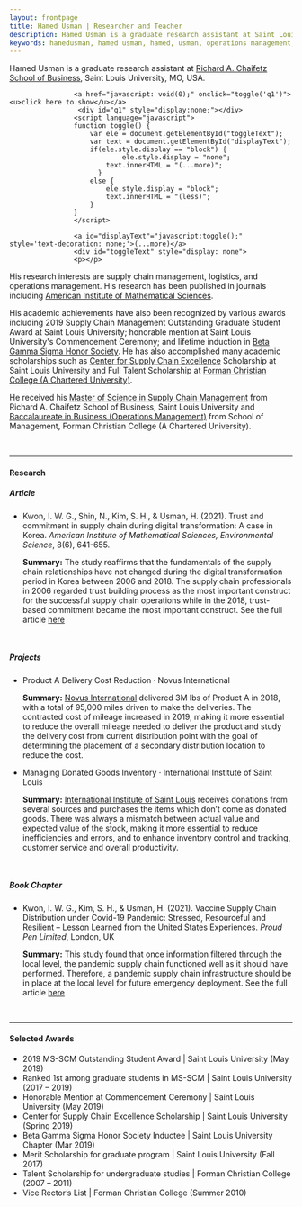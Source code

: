 ```yaml
---
layout: frontpage
title: Hamed Usman | Researcher and Teacher
description: Hamed Usman is a graduate research assistant at Saint Louis University. 
keywords: hanedusman, hamed usman, hamed, usman, operations management, supply chain management, logistics
---
```

<p>Hamed Usman is a graduate research assistant at <a href="https://www.slu.edu/business">Richard A. Chaifetz School of Business</a>, Saint Louis University, MO, USA.</p>

<script type="text/javascript">
                     function toggle(obj) {
                     var obj=document.getElementById(obj);
                     if (obj.style.display == "block") obj.style.display = "none";
                     else obj.style.display = "block";
                     }
                     </script>
                    <a href="javascript: void(0);" onclick="toggle('q1')"><u>click here to show</u></a>
                     <div id="q1" style="display:none;"></div>
                    <script language="javascript"> 
                    function toggle() {
                        var ele = document.getElementById("toggleText");
                        var text = document.getElementById("displayText");
                        if(ele.style.display == "block") {
                                ele.style.display = "none";
                            text.innerHTML = "(...more)";
                          }
                        else {
                            ele.style.display = "block";
                            text.innerHTML = "(less)";
                        }
                    } 
                    </script>
                     
                    <a id="displayText"="javascript:toggle();" style='text-decoration: none;'>(...more)</a>
                    <div id="toggleText" style="display: none">
                    <p></p>

<p>His research interests are supply chain management, logistics, and operations management. His research has been published in journals including <a href="https://www.aimsciences.org">American Institute of Mathematical Sciences</a>.</p>
<p>His academic achievements have also been recognized by various awards including 2019 Supply Chain Management Outstanding Graduate Student Award at Saint Louis University; honorable mention at Saint Louis University's Commencement Ceremony; and lifetime induction in <a href="https://www.betagammasigma.org">Beta Gamma Sigma Honor Society</a>. He has also accomplished many academic scholarships such as <a href="https://www.slu.edu/business/centers/supply-chain-excellence/index.php">Center for Supply Chain Excellence</a> Scholarship at Saint Louis University and Full Talent Scholarship at <a href="https://www.fccollege.edu.pk">Forman Christian College (A Chartered University)</a>.</p>
<p>He received his <a href="https://www.slu.edu/business/graduate/supply-chain-management">Master of Science in Supply Chain Management</a> from Richard A. Chaifetz School of Business, Saint Louis University and <a href="https://www.fccollege.edu.pk/baccalaureate-in-business/">Baccalaureate in Business (Operations Management)</a> from School of Management, Forman Christian College (A Chartered University).</p>
</span></div></div>

<br/>

---

<h4>Research</h4>
<h5>Article</h5>
<ul>
<li>Kwon, I. W. G., Shin, N., Kim, S. H., & Usman, H. (2021). Trust and commitment in supply chain during digital transformation: A case in Korea. <i>American Institute of Mathematical Sciences, Environmental Science</i>, 8(6), 641-655.</li>
<div class="summary"><p><strong>Summary:</strong> The study reaffirms that the fundamentals of the supply chain relationships have not changed during the digital transformation period in Korea between 2006 and 2018. The supply chain professionals in 2006 regarded trust building process as the most important construct for the successful supply chain operations while in the 2018, trust-based commitment became the most important construct. See the full article <a href="https://doi.org/10.3934/environsci.2021040">here</a></p></div>
</ul>

<br>
<h5>Projects</h5>
<ul>
<li>Product A Delivery Cost Reduction · Novus International</li>
<div class="summary"><p><strong>Summary:</strong> <a href="http://www.novusint.com">Novus International</a> delivered 3M lbs of Product A in 2018, with a total of 95,000 miles driven to make the deliveries. The contracted cost of mileage increased in 2019, making it more essential to reduce the overall mileage needed to deliver the product and study the delivery cost from current distribution point with the goal of determining the placement of a secondary distribution location to reduce the cost.</p></div>

<li>Managing Donated Goods Inventory · International Institute of Saint Louis</li>
<div class="summary"><p><strong>Summary:</strong> <a href="https://www.iistl.org">International Institute of Saint Louis</a> receives donations from several sources and purchases the items which don’t come as donated goods. There was always a mismatch between actual value and expected value of the stock, making it more essential to reduce inefficiencies and errors, and to enhance inventory control and tracking, customer service and overall productivity.</p></div>
</ul>

<br>
<h5>Book Chapter</h5>
<ul>
<li>Kwon, I. W. G., Kim, S. H., & Usman, H. (2021). Vaccine Supply Chain Distribution under Covid-19 Pandemic: Stressed, Resourceful and Resilient – Lesson Learned from the United States Experiences. <i>Proud Pen Limited</i>, London, UK</li>
<div class="summary"><p><strong>Summary:</strong> This study found that once information filtered through the local level, the pandemic supply chain functioned well as it should have performed. Therefore, a pandemic supply chain infrastructure should be in place at the local level for future emergency deployment. See the full article <a href="https://doi.org/10.51432/978-1-8381524-2-0-6">here</a></p></div>
</ul>

<br/>

---

<h4>Selected Awards</h4>
<ul>
<li>2019 MS-SCM Outstanding Student Award | Saint Louis University (May 2019)</li>
<li>Ranked 1st among graduate students in MS-SCM | Saint Louis University	(2017 – 2019)</li>
<li>Honorable Mention at Commencement Ceremony | Saint Louis University	(May 2019)</li>
<li>Center for Supply Chain Excellence Scholarship | Saint Louis University	(Spring 2019)</li>
<li>Beta Gamma Sigma Honor Society Inductee | Saint Louis University Chapter (Mar 2019)</li>
<li>Merit Scholarship for graduate program | Saint Louis University	(Fall 2017)</li>
<li>Talent Scholarship for undergraduate studies | Forman Christian College	(2007 – 2011)</li>
<li>Vice Rector’s List | Forman Christian College	(Summer 2010)</li>
</ul>
